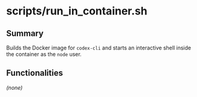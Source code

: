 # scripts/run_in_container.sh

## Summary
Builds the Docker image for `codex-cli` and starts an interactive shell
inside the container as the `node` user.

## Functionalities
*(none)*